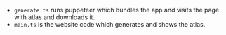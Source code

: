 - `generate.ts` runs puppeteer which bundles the app and visits the page with atlas and downloads it.
- `main.ts` is the website code which generates and shows the atlas.
